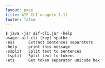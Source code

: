 ```yaml
---
layout: page
title: AIF CLI usage(v 1.1)
footer: false
---
```


    $ java -jar aif-cli.jar -help 
    usage: aif-cli [key] <path>
    -ess      Extract sentences separators 
    -help     print this message
    -ssplit   Split text to sentences
    -tsplit   Split text to tokens
    -ets      Get token separator unicode hex